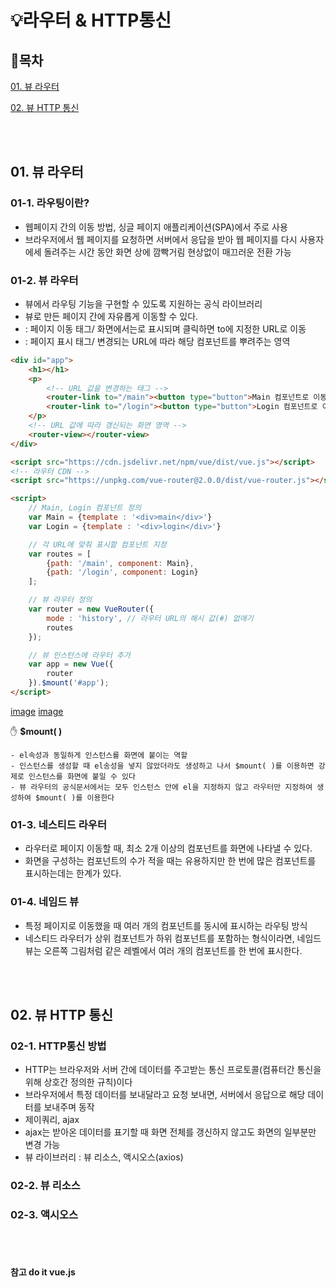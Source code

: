 # 💡라우터 & HTTP통신

## 📝목차 
[01. 뷰 라우터](#01-뷰-라우터)


[02. 뷰 HTTP 통신](#02-뷰-HTTP-통신)


<br><br>

## 01. 뷰 라우터
### 01-1. 라우팅이란?
* 웹페이지 간의 이동 방법, 싱글 페이지 애플리케이션(SPA)에서 주로 사용
* 브라우저에서 웹 페이지를 요청하면 서버에서 응답을 받아 웹 페이지를 다시 사용자에세 돌려주는 시간 동안 화면 상에 깜빡거림 현상없이 매끄러운 전환 가능

### 01-2. 뷰 라우터
* 뷰에서 라우팅 기능을 구현할 수 있도록 지원하는 공식 라이브러리
* 뷰로 만든 페이지 간에 자유롭게 이동할 수 있다.
* <router-link to = "URL값"> : 페이지 이동 태그/ 화면에서는<a>로 표시되며 클릭하면 to에 지정한 URL로 이동
* <router-view> : 페이지 표시 태그/ 변경되는 URL에 따라 해당 컴포넌트를 뿌려주는 영역
```html
<div id="app">
    <h1></h1> 
    <p>
        <!-- URL 값을 변경하는 태그 -->
        <router-link to="/main"><button type="button">Main 컴포넌트로 이동</button></router-link>
        <router-link to="/login"><button type="button">Login 컴포넌트로 이동</button></router-link>
    </p>
    <!-- URL 값에 따라 갱신되는 화면 영역 -->
    <router-view></router-view>
</div>

<script src="https://cdn.jsdelivr.net/npm/vue/dist/vue.js"></script>
<!-- 라우터 CDN -->
<script src="https://unpkg.com/vue-router@2.0.0/dist/vue-router.js"></script>

<script>
    // Main, Login 컴포넌트 정의
    var Main = {template : '<div>main</div>'}
    var Login = {template : '<div>login</div>'}

    // 각 URL에 맞춰 표시할 컴포넌트 지정
    var routes = [
        {path: '/main', component: Main},
        {path: '/login', component: Login}
    ];

    // 뷰 라우터 정의
    var router = new VueRouter({
        mode : 'history', // 라우터 URL의 해시 값(#) 없애기
        routes
    });

    // 뷰 인스턴스에 라우터 추가
    var app = new Vue({
        router
    }).$mount('#app');
</script>  
```
[image](/img/router01.PNG) 
[image](/img/router02.PNG)
  
✋ **$mount( )**  
```
- el속성과 동일하게 인스턴스를 화면에 붙이는 역할
- 인스턴스를 생성할 때 el송성을 넣지 않았더라도 생성하고 나서 $mount( )를 이용하면 강제로 인스턴스를 화면에 붙일 수 있다
- 뷰 라우터의 공식문서에서는 모두 인스턴스 안에 el을 지정하지 않고 라우터만 지정하여 생성하여 $mount( )를 이용한다 
```
  
  
### 01-3. 네스티드 라우터
* 라우터로 페이지 이동할 때, 최소 2개 이상의 컴포넌트를 화면에 나타낼 수 있다.
* 화면을 구성하는 컴포넌트의 수가 적을 때는 유용하지만 한 번에 많은 컴포넌트를 표시하는데는 한계가 있다.
  
  
### 01-4. 네임드 뷰
* 특정 페이지로 이동했을 때 여러 개의 컴포넌트를 동시에 표시하는 라우팅 방식
* 네스티드 라우터가 상위 컴포넌트가 하위 컴포넌트를 포함하는 형식이라면, 네임드 뷰는 오른쪽 그림처럼 같은 레벨에서 여러 개의 컴포넌트를 한 번에 표시한다.
  
<br><br>

## 02. 뷰 HTTP 통신 
### 02-1. HTTP통신 방법
* HTTP는 브라우저와 서버 간에 데이터를 주고받는 통신 프로토콜(컴퓨터간 통신을 위해 상호간 정의한 규칙)이다
* 브라우저에서 특정 데이터를 보내달라고 요청 보내면, 서버에서 응답으로 해당 데이터를 보내주며 동작
* 제이쿼리, ajax
* ajax는 받아온 데이터를 표기할 때 화면 전체를 갱신하지 않고도 화면의 일부분만 변경 가능
* 뷰 라이브러리 : 뷰 리소스, 액시오스(axios)
  
### 02-2. 뷰 리소스

### 02-3. 액시오스





	      
<br><br>
						  
						  
#### 참고 do it vue.js						  

